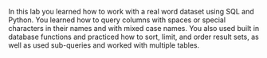 In this lab you learned how to work with a real word dataset using SQL and Python. 
You learned how to query columns with spaces or special characters in their names and with mixed case names. 
You also used built in database functions and practiced how to sort, limit, and order result sets, 
as well as used sub-queries and worked with multiple tables.
